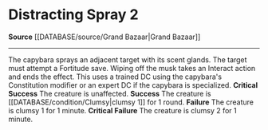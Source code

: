 ﻿---
actions: '[two-actions]'
cost: null
element: null
frequency: null
id: '1041'
name: Distracting Spray
rarity: Common
requirement: null
rus_type_level: null
school: null
source: '[[DATABASE/source/Grand Bazaar|Grand Bazaar]]'
trait: null
trigger: null
type: Action

---
# Distracting Spray <span class="action-icon">2</span>

**Source** [[DATABASE/source/Grand Bazaar|Grand Bazaar]]

---
The capybara sprays an adjacent target with its scent glands. The target must attempt a Fortitude save. Wiping off the musk takes an Interact action and ends the effect. This uses a trained DC using the capybara's Constitution modifier or an expert DC if the capybara is specialized.
**Critical Success** The creature is unaffected.
**Success** The creature is [[DATABASE/condition/Clumsy|clumsy 1]] for 1 round.
**Failure** The creature is clumsy 1 for 1 minute.
**Critical Failure** The creature is clumsy 2 for 1 minute.